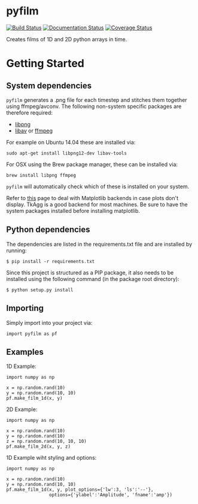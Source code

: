 pyfilm
======

[![Build Status](https://travis-ci.org/ferdinandvwyk/pyfilm.svg?branch=master)](https://travis-ci.org/ferdinandvwyk/pyfilm)
[![Documentation Status](https://readthedocs.org/projects/pyfilm/badge/?version=latest)](https://readthedocs.org/projects/pyfilm/?badge=latest)
[![Coverage Status](https://coveralls.io/repos/ferdinandvwyk/pyfilm/badge.svg?branch=master&service=github)](https://coveralls.io/github/ferdinandvwyk/pyfilm?branch=master)

Creates films of 1D and 2D python arrays in time.

Getting Started
===============

System dependencies
-------------------

`pyfilm` generates a .png file for each timestep and stitches them together using
ffmpeg/avconv. The following non-system specific packages are therefore 
required:

* [libpng](www.libpng.org/pub/png/libpng.html)
* [libav](https://libav.org/) or [ffmpeg](https://www.ffmpeg.org/)

For example on Ubuntu 14.04 these are installed via:

    sudo apt-get install libpng12-dev libav-tools

For OSX using the Brew package manager, these can be installed via:

    brew install libpng ffmpeg

`pyfilm` will automatically check which of these is installed on your system.

Refer to [this](http://matplotlib.org/faq/usage_faq.html#what-is-a-backend) 
page to deal with Matplotlib backends in case plots don't display. TkAgg is a
good backend for most machines. Be sure to have the system packages installed 
before installing matplotlib.

Python dependencies
-------------------

The dependencies are listed in the requirements.txt file and are installed by
running:

    $ pip install -r requirements.txt

Since this project is structured as a PIP package, it also needs to be installed
using the following command (in the package root directory):

    $ python setup.py install

Importing
---------

Simply import into your project via:

    import pyfilm as pf

Examples
--------

1D Example:

    import numpy as np

    x = np.random.rand(10)
    y = np.random.rand(10, 10)
    pf.make_film_1d(x, y)

2D Example:

    import numpy as np

    x = np.random.rand(10)
    y = np.random.rand(10)
    z = np.random.rand(10, 10, 10)
    pf.make_film_2d(x, y, z)

1D Example wiht styling and options:

    import numpy as np

    x = np.random.rand(10)
    y = np.random.rand(10, 10)
    pf.make_film_1d(x, y, plot_options={'lw':3, 'ls':'--'}, 
                    options={'ylabel':'Amplitude', 'fname':'amp'})
